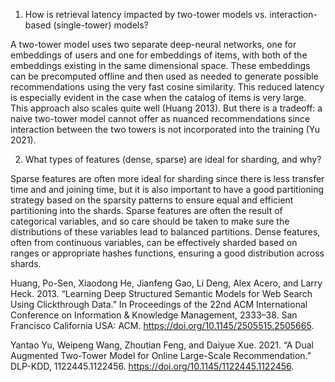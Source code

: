 1. How is retrieval latency impacted by two-tower models vs. interaction-based (single-tower) models?

A two-tower model uses two separate deep-neural networks, one for embeddings of users and one for embeddings of items, with both of the embeddings existing in the same dimensional space. These embeddings can be precomputed offline and then used as needed to generate possible recommendations using the very fast cosine similarity. This reduced latency is especially evident in the case when the catalog of items is very large. This approach also scales quite well (Huang 2013).  But there is a tradeoff: a naive two-tower model cannot offer as nuanced recommendations since interaction between the two towers is not incorporated into the training (Yu 2021).

2. What types of features (dense, sparse) are ideal for sharding, and why?

Sparse features are often more ideal for sharding since there is less transfer time and and joining time, but it is also important to have a good partitioning strategy based on the sparsity patterns to ensure equal and efficient partitioning into the shards. Sparse features are often the result of categorical variables, and so care should be taken to make sure the distributions of these variables lead to balanced partitions.   Dense features, often from continuous variables, can be effectively sharded based on ranges or appropriate hashes functions, ensuring a good distribution across shards.

Huang, Po-Sen, Xiaodong He, Jianfeng Gao, Li Deng, Alex Acero, and Larry Heck. 2013. “Learning Deep Structured Semantic Models for Web Search Using Clickthrough Data.” In Proceedings of the 22nd ACM International Conference on Information & Knowledge Management, 2333–38. San Francisco California USA: ACM. https://doi.org/10.1145/2505515.2505665.

Yantao Yu, Weipeng Wang, Zhoutian Feng, and Daiyue Xue. 2021. “A Dual Augmented Two-Tower Model for Online Large-Scale Recommendation.” DLP-KDD, 1122445.1122456. https://doi.org/10.1145/1122445.1122456.
